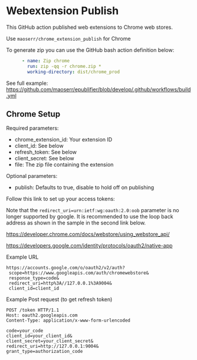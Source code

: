 # Webextension Publish

This GitHub action published web extensions to Chrome web stores.

Use `maoserr/chrome_extension_publish` for Chrome

To generate zip you can use the GitHub bash action definition below:

```yaml
      - name: Zip chrome
        run: zip -qq -r chrome.zip *
        working-directory: dist/chrome_prod
```

See full example: https://github.com/maoserr/epublifier/blob/develop/.github/workflows/build.yml

## Chrome Setup

Required parameters:
 - chrome_extension_id: Your extension ID
 - client_id: See below
 - refresh_token: See below
 - client_secret: See below
 - file: The zip file containing the extension

Optional parameters:
 - publish: Defaults to true, disable to hold off on publishing


Follow this link to set up your access tokens:

Note that the `redirect_uri=urn:ietf:wg:oauth:2.0:oob` parameter is no longer supported by google. It is recommended
to use the loop back address as shown in the sample in the second link below.

https://developer.chrome.com/docs/webstore/using_webstore_api/

https://developers.google.com/identity/protocols/oauth2/native-app

Example URL
```
https://accounts.google.com/o/oauth2/v2/auth?
 scope=https://www.googleapis.com/auth/chromewebstore&
 response_type=code&
 redirect_uri=http%3A//127.0.0.1%3A9004&
 client_id=client_id
```

Example Post request (to get refresh token)
```
POST /token HTTP/1.1
Host: oauth2.googleapis.com
Content-Type: application/x-www-form-urlencoded

code=your_code
client_id=your_client_id&
client_secret=your_client_secret&
redirect_uri=http://127.0.0.1:9004&
grant_type=authorization_code
```


